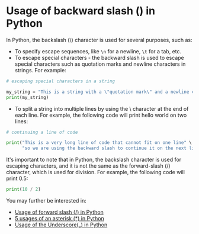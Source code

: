 # Usage of backward slash (\) in Python

In Python, the backslash (\\) character is used for several purposes, such as:

- To specify escape sequences, like `\n` for a newline, `\t` for a tab, etc.
- To escape special characters - the backward slash is used to escape special characters such as quotation marks and newline characters in strings. For example:

```python
# escaping special characters in a string

my_string = "This is a string with a \"quotation mark\" and a newline character \n in it"
print(my_string)

```
- To split a string into multiple lines by using the \ character at the end of each line. For example, the following code will print hello world on two lines:

```python
# continuing a line of code

print("This is a very long line of code that cannot fit on one line" \
      "so we are using the backward slash to continue it on the next line")
```

It's important to note that in Python, the backslash character is used for escaping characters, and it is not the same as the forward-slash (/) character, which is used for division. For example, the following code will print 0.5:

```python
print(10 / 2)
```

You may further be interested in:
- [Usage of forward slash (/) in Python](https://blog.soumendrak.com/usage-of-forward-slash-in-python)
- [5 usages of an asterisk (*) in Python](https://blog.soumendrak.com/5-usages-of-an-asterisk-in-python)
- [Usage of the Underscore(_) in Python](https://blog.soumendrak.com/usage-of-the-underscore-in-python)
